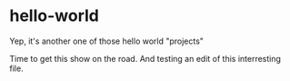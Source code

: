 # hello-world
Yep, it's another one of those hello world "projects"

Time to get this show on the road.
And testing an edit of this interresting file.
